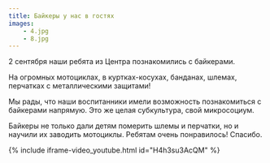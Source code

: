 ```yaml
---
title: Байкеры у нас в гостях
images:
    - 4.jpg
    - 8.jpg
---
```


2 сентября наши ребята из Центра познакомились с байкерами.

На огромных мотоциклах, в куртках-косухах, банданах, шлемах, перчатках с металлическими защитами!

<!--more-->
Мы рады, что наши воспитанники имели возможность познакомиться с байкерами напрямую. Это же целая субкультура, свой микросоциум.

Байкеры не только дали детям померить шлемы и перчатки, но и научили их заводить мотоциклы. Ребятам очень понравилось! Спасибо.

{% include iframe-video_youtube.html id="H4h3su3AcQM" %}
